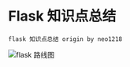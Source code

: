 Flask 知识点总结
===

    flask 知识点总结 origin by neo1218

![flask 路线图](http://7xj431.com1.z0.glb.clouddn.com/8.41.29.png)
